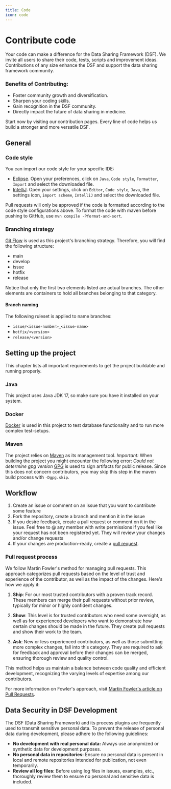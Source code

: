 ```yaml
---
title: Code
icon: code
---
```


# Contribute code

Your code can make a difference for the Data Sharing Framework (DSF). We invite all users to share their code, tests, scripts and improvement ideas. Contributions of any size enhance the DSF and support the data sharing framework community.

### Benefits of Contributing:
- Foster community growth and diversification.
- Sharpen your coding skills.
- Gain recognition in the DSF community.
- Directly impact the future of data sharing in medicine.

Start now by visiting our contribution pages. Every line of code helps us build a stronger and more versatile DSF.

## General

### Code style

You can import our code style for your specific IDE:

* [Eclipse](https://github.com/datasharingframework/dsf/blob/main/src/main/resources/eclipse-formatter-config.xml). Open your preferences, click on `Java`, `Code style`, `Formatter`, `Import` and select the downloaded file.
* [IntelliJ](https://github.com/datasharingframework/dsf/blob/main/src/main/resources/intellij-formatter-config.xml). Open your settings, click on `Editor`, `Code style`, `Java`, the settings icon, `import scheme`, `IntelliJ` and select the downloaded file.

Pull requests will only be approved if the code is formatted according to the code style configurations above. To format the code with maven before pushing to GitHub, use `mvn compile -Pformat-and-sort`.

### Branching strategy

[Git Flow](https://www.atlassian.com/de/git/tutorials/comparing-workflows/gitflow-workflow) is used as this project's branching strategy. Therefore, you will find the following structure:

* main
* develop
* issue
* hotfix
* release

Notice that only the first two elements listed are actual branches. The other elements are containers to hold all branches belonging to that category.


#### Branch naming

The following ruleset is applied to name branches:

* `issue/<issue-number>_<issue-name>`
* `hotfix/<version>`
* `release/<version>`

## Setting up the project

This chapter lists all important requirements to get the project buildable and running properly.

### Java

This project uses Java JDK 17, so make sure you have it installed on your system.

### Docker

[Docker](https://www.docker.com/) is used in this project to test database functionality and to run more complex test-setups.

### Maven

The project relies on [Maven](https://maven.apache.org/) as its management tool.
*Important:* When building the project you might encounter the following error:
*Could not determine gpg version* [GPG](https://gnupg.org/) is used to sign artifacts for public release. Since this does not concern contributors, you may skip this step in the maven build process with `-Dgpg.skip`.


## Workflow

1. Create an issue or comment on an issue that you want to contribute some feature
2. Fork the repository, create a branch and mention it in the issue
3. If you desire feedback, create a pull request or comment on it in the issue. Feel free to @ any member with write permissions if you feel like your request has not been registered yet. They will review your changes and/or change requests
4. If your changes are production-ready, create a [pull request](https://github.com/datasharingframework/dsf/pulls).

### Pull request process

We follow Martin Fowler's method for managing pull requests. This approach categorizes pull requests based on the level of trust and experience of the contributor, as well as the impact of the changes. Here's how we apply it:

1. **Ship**: For our most trusted contributors with a proven track record. These members can merge their pull requests without prior review, typically for minor or highly confident changes.

2. **Show**: This level is for trusted contributors who need some oversight, as well as for experienced developers who want to demonstrate how certain changes should be made in the future. They create pull requests and show their work to the team.

3. **Ask**: New or less experienced contributors, as well as those submitting more complex changes, fall into this category. They are required to ask for feedback and approval before their changes can be merged, ensuring thorough review and quality control.


This method helps us maintain a balance between code quality and efficient development, recognizing the varying levels of expertise among our contributors.

For more information on Fowler's approach, visit [Martin Fowler's article on Pull Requests](https://martinfowler.com/articles/ship-show-ask.html).


## Data Security in DSF Development

The DSF (Data Sharing Framework) and its process plugins are frequently used to transmit sensitive personal data. To prevent the release of personal data during development, please adhere to the following guidelines:

- **No development with real personal data:** Always use anonymized or synthetic data for development purposes.
- **No personal data in repositories:** Ensure no personal data is present in local and remote repositories intended for publication, not even temporarily.
- **Review all log files:** Before using log files in issues, examples, etc., thoroughly review them to ensure no personal and sensitive data is included.

